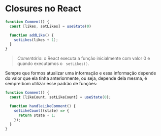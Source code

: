 # Closures no React

```js 
function Comment() {
  const [likes, setLikes] = useState(0)

  function addLike() {
    setLikes(likes + 1);
  }
}
```

> *Comentário*: o React executa a função inicialmente com valor 0 e quando executamos o ``` setLikes()```.

Sempre que formos atualizar uma informação e essa informação depende do valor que ela tinha anteriormente, ou seja, depende dela mesma, é sempre bom utilizar esse padrão de funções:

```js 
function Comment() {
  const [likeCount, setLikeCount] = useState(0);

  function handleLikeComment() {
    setLikeCount((state) => {
      return state + 1;
    });
  }
}
```